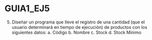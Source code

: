 # GUIA1_EJ5
5. Diseñar un programa que lleve el registro de una cantidad (que el usuario determinará en tiempo de ejecución) de productos con los siguientes datos: a. Código b. Nombre c. Stock d. Stock Mínimo
